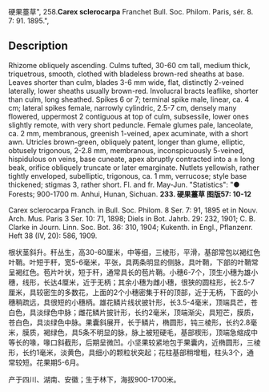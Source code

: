 硬果薹草",
258.**Carex sclerocarpa** Franchet Bull. Soc. Philom. Paris, sér. 8. 7: 91. 1895.",

## Description
Rhizome obliquely ascending. Culms tufted, 30-60 cm tall, medium thick, triquetrous, smooth, clothed with bladeless brown-red sheaths at base. Leaves shorter than culm, blades 3-6 mm wide, flat, distinctly 2-veined laterally, lower sheaths usually brown-red. Involucral bracts leaflike, shorter than culm, long sheathed. Spikes 6 or 7; terminal spike male, linear, ca. 4 cm; lateral spikes female, narrowly cylindric, 2.5-7 cm, densely many flowered, uppermost 2 contiguous at top of culm, subsessile, lower ones slightly remote, with very short peduncle. Female glumes pale, lanceolate, ca. 2 mm, membranous, greenish 1-veined, apex acuminate, with a short awn. Utricles brown-green, obliquely patent, longer than glume, elliptic, obtusely trigonous, 2-2.8 mm, membranous, inconspicuously 5-veined, hispidulous on veins, base cuneate, apex abruptly contracted into a ± long beak, orifice obliquely truncate or later emarginate. Nutlets yellowish, rather tightly enveloped, subelliptic, trigonous, ca. 1 mm, verrucose; style base thickened; stigmas 3, rather short. Fl. and fr. May-Jun.
  "Statistics": "● Forests; 900-1700 m. Anhui, Hunan, Sichuan.
**233. 硬果薹草 图版57: 10-12**

Carex sclerocarpa Franch. in Bull. Soc. Philom. 8 Ser. 7: 91, 1895 et in Nouv. Arch. Mus. Paris 3 Ser. 10: 71, 1898; Diels in Bot. Jahrb. 29: 232, 1901; C. B. Clarke in Journ. Linn. Soc. Bot. 36: 310, 1904; Kukenth. in Engl., Pflanzenr. Heft 38 (IV, 20): 586, 1909.

根状茎斜升。秆丛生，高30-60厘米，中等细，三棱形，平滑，基部常包以褐红色叶鞘。叶短于秆，宽5-6毫米，平张，具两条明显的侧脉，具叶鞘，下部的叶鞘常呈褐红色。苞片叶状，短于秆，通常具长的苞片鞘。小穗6-7个，顶生小穗为雄小穗，线形，长达4厘米，近于无柄；其余小穗为雌小穗，很狭的圆柱形，长2.5-7厘米，具较密生的多数花，上面的2个小穗密集于秆的顶部，近于无柄，下面的小穗稍疏远，具很短的小穗柄。雄花鳞片线状披针形，长3.5-4毫米，顶端具芒，苍白色，具淡绿色中脉；雌花鳞片披针形，长约2毫米，顶端渐尖，具短芒，膜质，苍白色，具淡绿色中脉。果囊斜展开，长于鳞片，椭圆形，钝三棱形，长约2.8毫米，膜质，褐绿色，具5条不明显的脉，脉上被短硬毛，基部楔形，顶端急缩成中等长的喙，喙口斜截形，后期呈微凹。小坚果较紧地包于果囊内，近椭圆形，三棱形，长约1毫米，淡黄色，具细小的颗粒状突起；花柱基部稍增粗，柱头3个，通常较短。花果期5-6月。

产于四川、湖南、安徽；生于林下，海拔900-1700米。
